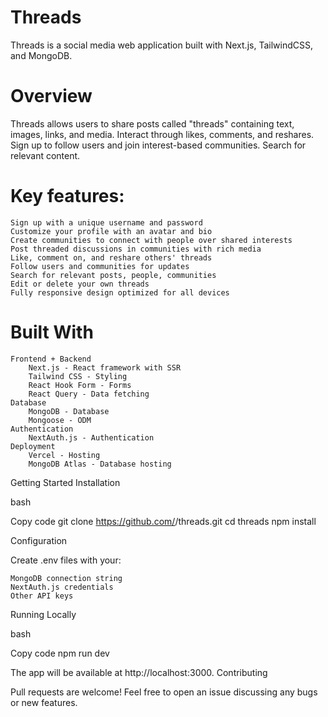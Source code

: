 # Threads

Threads is a social media web application built with Next.js, TailwindCSS, and MongoDB.
# Overview

Threads allows users to share posts called "threads" containing text, images, links, and media. Interact through likes, comments, and reshares. Sign up to follow users and join interest-based communities. Search for relevant content.

# Key features:

    Sign up with a unique username and password
    Customize your profile with an avatar and bio
    Create communities to connect with people over shared interests
    Post threaded discussions in communities with rich media
    Like, comment on, and reshare others' threads
    Follow users and communities for updates
    Search for relevant posts, people, communities
    Edit or delete your own threads
    Fully responsive design optimized for all devices

# Built With

    Frontend + Backend
        Next.js - React framework with SSR
        Tailwind CSS - Styling
        React Hook Form - Forms
        React Query - Data fetching
    Database
        MongoDB - Database
        Mongoose - ODM
    Authentication
        NextAuth.js - Authentication
    Deployment
        Vercel - Hosting
        MongoDB Atlas - Database hosting

Getting Started
Installation

bash

Copy code
git clone https://github.com/<your-username>/threads.git
cd threads
npm install

Configuration

Create .env files with your:

    MongoDB connection string
    NextAuth.js credentials
    Other API keys

Running Locally

bash

Copy code
npm run dev

The app will be available at http://localhost:3000.
Contributing

Pull requests are welcome! Feel free to open an issue discussing any bugs or new features.
